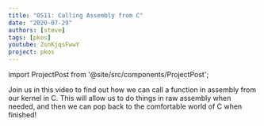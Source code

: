 ```yaml
---
title: "OS11: Calling Assembly from C"
date: "2020-07-29"
authors: [steve]
tags: [pkos]
youtube: ZsnKjqsFwwY
project: pkos
---
```


import ProjectPost from '@site/src/components/ProjectPost';

<ProjectPost frontmatter={frontmatter}>
Join us in this video to find out how we can call a function in assembly from our kernel in C. This will allow us to do things in raw assembly when needed, and then we can pop back to the comfortable world of C when finished!
</ProjectPost>
